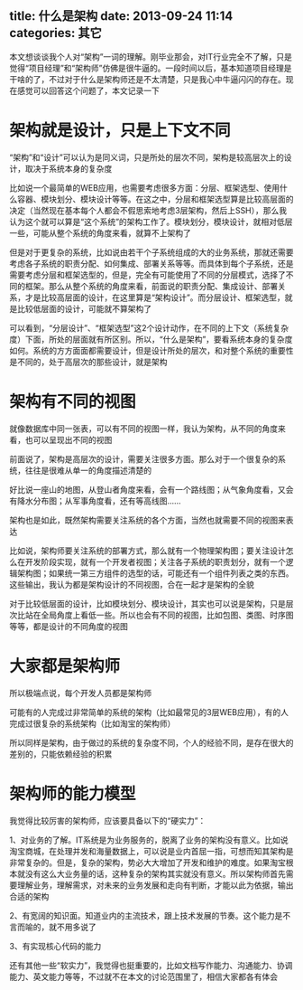 title: 什么是架构
date: 2013-09-24 11:14
categories: 其它 
---
本文想谈谈我个人对“架构”一词的理解。刚毕业那会，对IT行业完全不了解，只是觉得“项目经理”和“架构师”仿佛是很牛逼的。一段时间以后，基本知道项目经理是干啥的了，不过对于什么是架构师还是不太清楚，只是我心中牛逼闪闪的存在。现在感觉可以回答这个问题了，本文记录一下
<!--more-->

# 架构就是设计，只是上下文不同 

“架构”和“设计”可以认为是同义词，只是所处的层次不同，架构是较高层次上的设计，取决于系统本身的复杂度 

比如说一个最简单的WEB应用，也需要考虑很多方面：分层、框架选型、使用什么容器、模块划分、模块设计等等。在这之中，分层和框架选型算是比较高层面的决定（当然现在基本每个人都会不假思索地考虑3层架构，然后上SSH），那么我认为这个就可以算是“这个系统”的架构工作了。模块划分，模块设计，就相对低层一些，可能从整个系统的角度来看，就算不上架构了 

但是对于更复杂的系统，比如说由若干个子系统组成的大的业务系统，那就还需要考虑各子系统的职责分配、如何集成、部署关系等等。而具体到每个子系统，还是需要考虑分层和框架选型的，但是，完全有可能使用了不同的分层模式，选择了不同的框架。那么从整个系统的角度来看，前面说的职责分配、集成设计、部署关系，才是比较高层面的设计，在这里算是“架构设计”。而分层设计、框架选型，就是比较低层面的设计，可能就不算架构了 

可以看到，“分层设计”、“框架选型”这2个设计动作，在不同的上下文（系统复杂度）下面，所处的层面就有所区别。所以，“什么是架构”，要看系统本身的复杂度如何。系统的方方面面都需要设计，但是设计所处的层次，和对整个系统的重要性是不同的，处于高层次的那些设计，就是架构 

# 架构有不同的视图 

就像数据库中同一张表，可以有不同的视图一样，我认为架构，从不同的角度来看，也可以呈现出不同的视图 

前面说了，架构是高层次的设计，需要关注很多方面。那么对于一个很复杂的系统，往往是很难从单一的角度描述清楚的 

好比说一座山的地图，从登山者角度来看，会有一个路线图；从气象角度看，又会有降水分布图；从军事角度看，还有等高线图…… 

架构也是如此，既然架构需要关注系统的各个方面，当然也就需要不同的视图来表达 

比如说，架构师要关注系统的部署方式，那么就有一个物理架构图；要关注设计怎么在开发阶段实现，就有一个开发者视图；关注各子系统的职责划分，就有一个逻辑架构图；如果统一第三方组件的选型的话，可能还有一个组件列表之类的东西。这些输出，我认为都是架构设计的不同视图，合在一起才是架构的全貌 

对于比较低层面的设计，比如模块划分、模块设计，其实也可以说是架构，只是层次比站在全局角度上看低一些。所以也会有不同的视图，比如包图、类图、时序图等等，都是设计的不同角度的视图 

# 大家都是架构师 

所以极端点说，每个开发人员都是架构师 

可能有的人完成过非常简单的系统的架构（比如最常见的3层WEB应用），有的人完成过很复杂的系统架构（比如淘宝的架构师） 

所以同样是架构，由于做过的系统的复杂度不同，个人的经验不同，是存在很大的差别的，只能依赖经验的积累 

# 架构师的能力模型 

我觉得比较厉害的架构师，应该要具备以下的“硬实力”： 

1、对业务的了解。IT系统是为业务服务的，脱离了业务的架构没有意义。比如说淘宝商城，在处理并发和海量数据上，可以说是业内首屈一指，可想而知其架构是非常复杂的。但是，复杂的架构，势必大大增加了开发和维护的难度。如果淘宝根本就没有这么大业务量的话，这种复杂的架构其实就没有意义。所以架构师首先需要理解业务，理解需求，对未来的业务发展和走向有判断，才能以此为依据，输出合适的架构 

2、有宽阔的知识面。知道业内的主流技术，跟上技术发展的节奏。这个能力是不言而喻的，就不用多说了 

3、有实现核心代码的能力

还有其他一些“软实力”，我觉得也挺重要的，比如文档写作能力、沟通能力、协调能力、英文能力等等，不过就不在本文的讨论范围里了，相信大家都各有体会